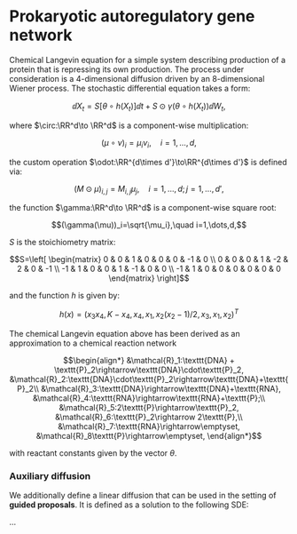 # Prokaryotic autoregulatory gene network
Chemical Langevin equation for a simple system describing production of a protein that is repressing its own production. The process under consideration is a $4$-dimensional diffusion driven by an $8$-dimensional Wiener process. The stochastic differential equation takes a form:
```math
 \dd X_t = S\left[\theta \circ h(X_t)\right]\dd t + S\odot \gamma(\theta\circ h(X_t)) \dd W_t,
```
where $\circ:\RR^d\to \RR^d$ is a component-wise multiplication:
```math
(\mu \circ \nu)_i = \mu_i\nu_i,\quad i=1,\dots,d,
```
the custom operation $\odot:\RR^{d\times d'}\to\RR^{d\times d'}$ is defined via:
```math
(M\odot \mu)_{i,j} = M_{i,j}\mu_j,\quad i=1,\dots,d;\, j=1,\dots,d',
```
the function $\gamma:\RR^d\to \RR^d$ is a component-wise square root:
```math
(\gamma(\mu))_i=\sqrt{\mu_i},\quad i=1,\dots,d,
```
 $S$ is the stoichiometry matrix:
```math
S=\left[
  \begin{matrix}
  0 & 0 & 1 & 0 & 0 & 0 & -1 & 0 \\
  0 & 0 & 0 & 1 & -2 & 2 & 0 & -1 \\
  -1 & 1 & 0 & 0 & 1 & -1 & 0 & 0 \\
  -1 & 1 & 0 & 0 & 0 & 0 & 0 & 0
  \end{matrix}
\right]
```
and the function $h$ is given by:
```math
h(x) = (x_3x_4, K-x_4, x_4, x_1, x_2(x_2-1)/2, x_3, x_1, x_2)^T
```
The chemical Langevin equation above has been derived as an approximation to a chemical reaction network
```math
\begin{align*}
&\mathcal{R}_1:\texttt{DNA} + \texttt{P}_2\rightarrow\texttt{DNA}\cdot\texttt{P}_2,
&\mathcal{R}_2:\texttt{DNA}\cdot\texttt{P}_2\rightarrow\texttt{DNA}+\texttt{P}_2\\
&\mathcal{R}_3:\texttt{DNA}\rightarrow\texttt{DNA}+\texttt{RNA},
&\mathcal{R}_4:\texttt{RNA}\rightarrow\texttt{RNA}+\texttt{P};\\
&\mathcal{R}_5:2\texttt{P}\rightarrow\texttt{P}_2,
&\mathcal{R}_6:\texttt{P}_2\rightarrow 2\texttt{P},\\
&\mathcal{R}_7:\texttt{RNA}\rightarrow\emptyset,
&\mathcal{R}_8\texttt{P}\rightarrow\emptyset,
\end{align*}
```
with reactant constants given by the vector $\theta$.

### Auxiliary diffusion
We additionally define a linear diffusion that can be used in the setting of **guided proposals**. It is defined as a solution to the following SDE:

...
